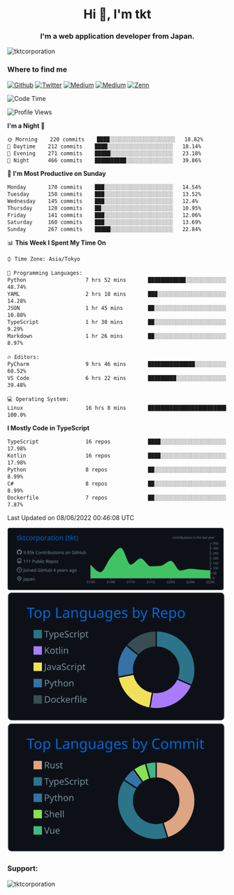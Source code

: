 <h1 align="center">Hi 👋, I'm tkt</h1>
<h3 align="center">I'm a web application developer from Japan.</h3>

<p align="left"> <img src="https://komarev.com/ghpvc/?username=tktcorporation&label=Profile%20views&color=0e75b6&style=flat" alt="tktcorporation" /> </p>

<h3>Where to find me</h3>
<p>
<a href="https://github.com/tktcorporation" target="_blank"><img alt="Github" src="https://img.shields.io/badge/GitHub-%2312100E.svg?&style=for-the-badge&logo=Github&logoColor=white" /></a>
<a href="https://twitter.com/tktcorporation" target="_blank"><img alt="Twitter" src="https://img.shields.io/badge/twitter-%231DA1F2.svg?&style=for-the-badge&logo=twitter&logoColor=white" /></a>
<a href="https://www.linkedin.com/in/tktcorporation" target="_blank"><img alt="Medium" src="https://img.shields.io/badge/linkdin-0a66c2.svg?&style=for-the-badge&logo=linkedin&logoColor=white" /></a>
<a href="https://qiita.com/tktcorporation" target="_blank"><img alt="Medium" src="https://img.shields.io/badge/qiita-55C500.svg?&style=for-the-badge&logo=qiita&logoColor=white" /></a>
<a href="https://zenn.dev/tktcorporation" target="_blank"><img alt="Zenn" src="https://img.shields.io/badge/Zenn-3EA8FF.svg?&style=for-the-badge&logo=Zenn&logoColor=white" /></a>
</p>
  
<!--START_SECTION:waka-->
![Code Time](http://img.shields.io/badge/Code%20Time-295%20hrs%2039%20mins-blue)

![Profile Views](http://img.shields.io/badge/Profile%20Views-3-blue)

**I'm a Night 🦉** 

```text
🌞 Morning    220 commits    ████░░░░░░░░░░░░░░░░░░░░░   18.82% 
🌆 Daytime    212 commits    ████░░░░░░░░░░░░░░░░░░░░░   18.14% 
🌃 Evening    271 commits    █████░░░░░░░░░░░░░░░░░░░░   23.18% 
🌙 Night      466 commits    ██████████░░░░░░░░░░░░░░░   39.86%

```
📅 **I'm Most Productive on Sunday** 

```text
Monday       170 commits    ███░░░░░░░░░░░░░░░░░░░░░░   14.54% 
Tuesday      158 commits    ███░░░░░░░░░░░░░░░░░░░░░░   13.52% 
Wednesday    145 commits    ███░░░░░░░░░░░░░░░░░░░░░░   12.4% 
Thursday     128 commits    ██░░░░░░░░░░░░░░░░░░░░░░░   10.95% 
Friday       141 commits    ███░░░░░░░░░░░░░░░░░░░░░░   12.06% 
Saturday     160 commits    ███░░░░░░░░░░░░░░░░░░░░░░   13.69% 
Sunday       267 commits    █████░░░░░░░░░░░░░░░░░░░░   22.84%

```


📊 **This Week I Spent My Time On** 

```text
⌚︎ Time Zone: Asia/Tokyo

💬 Programming Languages: 
Python                   7 hrs 52 mins       ████████████░░░░░░░░░░░░░   48.74% 
YAML                     2 hrs 18 mins       ███░░░░░░░░░░░░░░░░░░░░░░   14.28% 
JSON                     1 hr 45 mins        ██░░░░░░░░░░░░░░░░░░░░░░░   10.88% 
TypeScript               1 hr 30 mins        ██░░░░░░░░░░░░░░░░░░░░░░░   9.29% 
Markdown                 1 hr 26 mins        ██░░░░░░░░░░░░░░░░░░░░░░░   8.97%

🔥 Editors: 
PyCharm                  9 hrs 46 mins       ███████████████░░░░░░░░░░   60.52% 
VS Code                  6 hrs 22 mins       █████████░░░░░░░░░░░░░░░░   39.48%

💻 Operating System: 
Linux                    16 hrs 8 mins       █████████████████████████   100.0%

```

**I Mostly Code in TypeScript** 

```text
TypeScript               16 repos            ████░░░░░░░░░░░░░░░░░░░░░   17.98% 
Kotlin                   16 repos            ████░░░░░░░░░░░░░░░░░░░░░   17.98% 
Python                   8 repos             ██░░░░░░░░░░░░░░░░░░░░░░░   8.99% 
C#                       8 repos             ██░░░░░░░░░░░░░░░░░░░░░░░   8.99% 
Dockerfile               7 repos             ██░░░░░░░░░░░░░░░░░░░░░░░   7.87%

```



 Last Updated on 08/06/2022 00:46:08 UTC
<!--END_SECTION:waka-->

[![](https://raw.githubusercontent.com/tktcorporation/tktcorporation/master/profile-summary-card-output/github_dark/0-profile-details.svg)](https://github.com/vn7n24fzkq/github-profile-summary-cards)
[![](https://raw.githubusercontent.com/tktcorporation/tktcorporation/master/profile-summary-card-output/github_dark/1-repos-per-language.svg)](https://github.com/vn7n24fzkq/github-profile-summary-cards) [![](https://raw.githubusercontent.com/tktcorporation/tktcorporation/master/profile-summary-card-output/github_dark/2-most-commit-language.svg)](https://github.com/vn7n24fzkq/github-profile-summary-cards)

<h3 align="left">Support:</h3>
<p><a href="https://www.buymeacoffee.com/tktcorporation"> <img align="left" src="https://cdn.buymeacoffee.com/buttons/v2/default-yellow.png" height="50" width="210" alt="tktcorporation" /></a></p><br><br>

